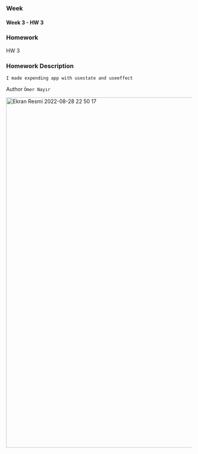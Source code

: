 

### Week
#### Week 3 - HW 3

### Homework
HW 3

### Homework Description

`I made expending app with usestate and useeffect`

Author
`Ömer Nayır`

<img width="947" alt="Ekran Resmi 2022-08-28 22 50 17" src="https://user-images.githubusercontent.com/89137487/187092102-c8766a2c-f19d-41b6-a124-cb31c277b045.png">

